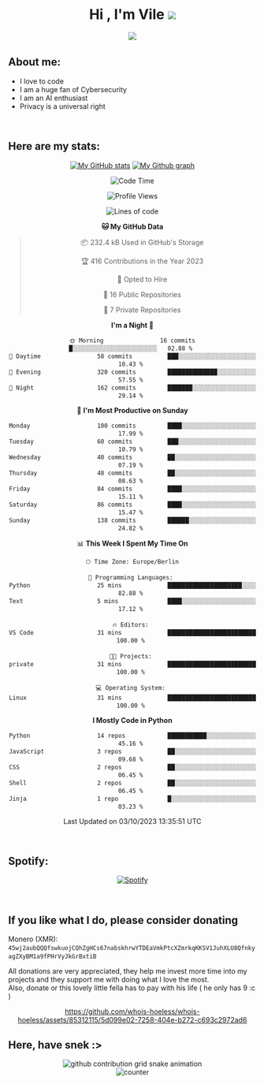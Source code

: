 <h1 align="center">Hi , I'm Vile <img src="https://media.giphy.com/media/hvRJCLFzcasrR4ia7z/giphy.gif" width="35"></h1>
<p align="center">
  <a href="https://github.com/vilehalation"><img src="https://readme-typing-svg.demolab.com?font=Roboto+Mono&weight=300&size=28&duration=4000&pause=100&color=C109F7&center=true&vCenter=true&width=580&height=127&lines=I'm+a+programmer;I'm+an+AI+enthusiast;I'm+a+big+fan+of+Neural+Networks;I'm+interested+in+Computer+Science;I+love+Cybersecurity;By+the+way+I+use+Arch+%F0%9F%92%80"></a>
</p>

## About me:

- I love to code
- I am a huge fan of Cybersecurity
- I am an AI enthusiast
- Privacy is a universal right

<br>

## Here are my stats:

<div align="center">
    
 [![My GitHub stats](https://github-readme-stats.vercel.app/api?username=vilehalation&count_private=true&show_icons=true&theme=radical)](https://github.com/vilehalation)
 [![My Github graph](http://github-profile-summary-cards.vercel.app/api/cards/profile-details?username=vilehalation&theme=radical)](https://github.com/vilehalation)

<!--START_SECTION:waka-->
![Code Time](http://img.shields.io/badge/Code%20Time-151%20hrs%204%20mins-blue)

![Profile Views](http://img.shields.io/badge/Profile%20Views-1-blue)

![Lines of code](https://img.shields.io/badge/From%20Hello%20World%20I%27ve%20Written-37.3%20thousand%20lines%20of%20code-blue)

**🐱 My GitHub Data** 

> 📦 232.4 kB Used in GitHub's Storage 
 > 
> 🏆 416 Contributions in the Year 2023
 > 
> 💼 Opted to Hire
 > 
> 📜 16 Public Repositories 
 > 
> 🔑 7 Private Repositories 
 > 
**I'm a Night 🦉** 

```text
🌞 Morning                16 commits          █░░░░░░░░░░░░░░░░░░░░░░░░   02.88 % 
🌆 Daytime                58 commits          ███░░░░░░░░░░░░░░░░░░░░░░   10.43 % 
🌃 Evening                320 commits         ██████████████░░░░░░░░░░░   57.55 % 
🌙 Night                  162 commits         ███████░░░░░░░░░░░░░░░░░░   29.14 % 
```
📅 **I'm Most Productive on Sunday** 

```text
Monday                   100 commits         ████░░░░░░░░░░░░░░░░░░░░░   17.99 % 
Tuesday                  60 commits          ███░░░░░░░░░░░░░░░░░░░░░░   10.79 % 
Wednesday                40 commits          ██░░░░░░░░░░░░░░░░░░░░░░░   07.19 % 
Thursday                 48 commits          ██░░░░░░░░░░░░░░░░░░░░░░░   08.63 % 
Friday                   84 commits          ████░░░░░░░░░░░░░░░░░░░░░   15.11 % 
Saturday                 86 commits          ████░░░░░░░░░░░░░░░░░░░░░   15.47 % 
Sunday                   138 commits         ██████░░░░░░░░░░░░░░░░░░░   24.82 % 
```


📊 **This Week I Spent My Time On** 

```text
🕑︎ Time Zone: Europe/Berlin

💬 Programming Languages: 
Python                   25 mins             █████████████████████░░░░   82.88 % 
Text                     5 mins              ████░░░░░░░░░░░░░░░░░░░░░   17.12 % 

🔥 Editors: 
VS Code                  31 mins             █████████████████████████   100.00 % 

🐱‍💻 Projects: 
private                  31 mins             █████████████████████████   100.00 % 

💻 Operating System: 
Linux                    31 mins             █████████████████████████   100.00 % 
```

**I Mostly Code in Python** 

```text
Python                   14 repos            ███████████░░░░░░░░░░░░░░   45.16 % 
JavaScript               3 repos             ██░░░░░░░░░░░░░░░░░░░░░░░   09.68 % 
CSS                      2 repos             ██░░░░░░░░░░░░░░░░░░░░░░░   06.45 % 
Shell                    2 repos             ██░░░░░░░░░░░░░░░░░░░░░░░   06.45 % 
Jinja                    1 repo              █░░░░░░░░░░░░░░░░░░░░░░░░   03.23 % 
```




 Last Updated on 03/10/2023 13:35:51 UTC
<!--END_SECTION:waka-->
</div>
<br>

## Spotify:

<div align="center">

[![Spotify](https://whois-hoeless.vercel.app/api/spotify?background_color=0d1117&border_color=090d13)](https://open.spotify.com/user/heanchenhorst)
</div>

<br>

## If you like what I do, please consider donating

Monero (XMR): ```45wj2aubQQQfswkuojCQhZgHCs67nabskhrwYTDEaVmkPtcXZmrkqKKSV1JuhXLU8QfnkyagZXyBM1a9fPHrVyJkGrBxtiB```

All donations are very appreciated, they help me invest more time into my projects and they support me with doing what I love the most.  
Also, donate or this lovely little fella has to pay with his life (  he only has 9 :c  )

<div align="center">


https://github.com/whois-hoeless/whois-hoeless/assets/85312115/5d099e02-7258-404e-b272-c693c2972ad6


</div>

## Here, have snek :>
<div align="center">
<picture>
  <source media="(prefers-color-scheme: dark)" srcset="https://raw.githubusercontent.com/whois-hoeless/whois-hoeless/output/github-contribution-grid-snake-dark.svg">
  <source media="(prefers-color-scheme: light)" srcset="https://raw.githubusercontent.com/whois-hoeless/whois-hoeless/output/github-contribution-grid-snake.svg">
  <img alt="github contribution grid snake animation" src="https://raw.githubusercontent.com/whois-hoeless/whois-hoeless/output/github-contribution-grid-snake.svg">
</div>

<div align="center">
  <img src="https://moe-counter.glitch.me/get/@hoeless_count?theme=rule34" alt="counter" />
</div>
